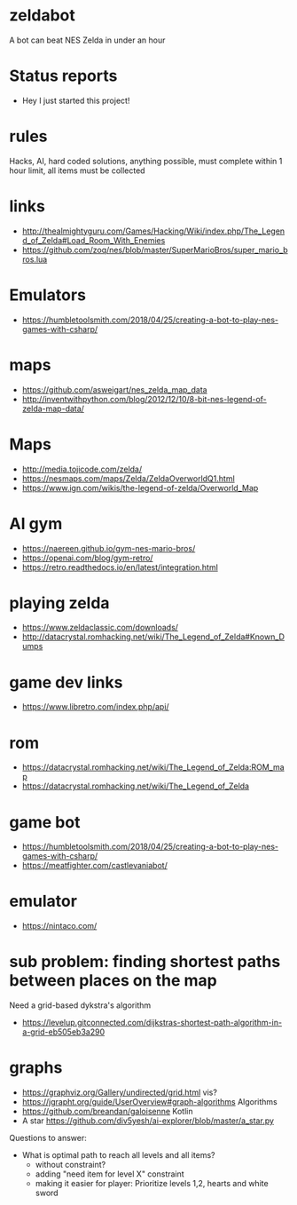 # zeldabot
A bot can beat NES Zelda in under an hour

# Status reports
- Hey I just started this project!

# rules
Hacks, AI, hard coded solutions, anything possible, must complete within 1 hour limit, all items must be collected

# links
* http://thealmightyguru.com/Games/Hacking/Wiki/index.php/The_Legend_of_Zelda#Load_Room_With_Enemies
* https://github.com/zoq/nes/blob/master/SuperMarioBros/super_mario_bros.lua

# Emulators
* https://humbletoolsmith.com/2018/04/25/creating-a-bot-to-play-nes-games-with-csharp/

# maps
* https://github.com/asweigart/nes_zelda_map_data
* http://inventwithpython.com/blog/2012/12/10/8-bit-nes-legend-of-zelda-map-data/

# Maps
* http://media.tojicode.com/zelda/
* https://nesmaps.com/maps/Zelda/ZeldaOverworldQ1.html
* https://www.ign.com/wikis/the-legend-of-zelda/Overworld_Map

# AI gym
* https://naereen.github.io/gym-nes-mario-bros/
* https://openai.com/blog/gym-retro/
* https://retro.readthedocs.io/en/latest/integration.html

# playing zelda
* https://www.zeldaclassic.com/downloads/
* http://datacrystal.romhacking.net/wiki/The_Legend_of_Zelda#Known_Dumps

# game dev links
* https://www.libretro.com/index.php/api/

# rom 
* https://datacrystal.romhacking.net/wiki/The_Legend_of_Zelda:ROM_map
* https://datacrystal.romhacking.net/wiki/The_Legend_of_Zelda

# game bot
* https://humbletoolsmith.com/2018/04/25/creating-a-bot-to-play-nes-games-with-csharp/
* https://meatfighter.com/castlevaniabot/

# emulator
* https://nintaco.com/

# sub problem: finding shortest paths between places on the map
Need a grid-based dykstra's algorithm
* https://levelup.gitconnected.com/dijkstras-shortest-path-algorithm-in-a-grid-eb505eb3a290

# graphs
* https://graphviz.org/Gallery/undirected/grid.html vis?
* https://jgrapht.org/guide/UserOverview#graph-algorithms Algorithms
* https://github.com/breandan/galoisenne Kotlin
* A star https://github.com/div5yesh/ai-explorer/blob/master/a_star.py

Questions to answer:
* What is optimal path to reach all levels and all items?
  * without constraint?
  * adding "need item for level X" constraint
  * making it easier for player: Prioritize levels 1,2, hearts and white sword
